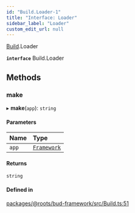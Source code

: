 ```yaml
---
id: "Build.Loader-1"
title: "Interface: Loader"
sidebar_label: "Loader"
custom_edit_url: null
---
```


[Build](../modules/Build.md).Loader

**`interface`** Build.Loader

## Methods

### make

▸ **make**(`app`): `string`

#### Parameters

| Name | Type |
| :------ | :------ |
| `app` | [`Framework`](../classes/Framework.md) |

#### Returns

`string`

#### Defined in

[packages/@roots/bud-framework/src/Build.ts:51](https://github.com/roots/bud/blob/f85a5e1be/packages/@roots/bud-framework/src/Build.ts#L51)
